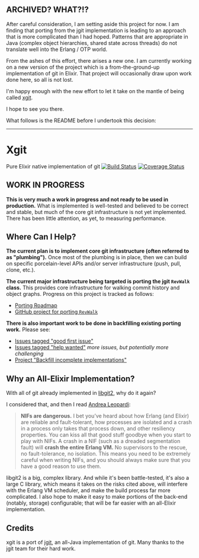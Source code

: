 
## ARCHIVED? WHAT?!?

After careful consideration, I am setting aside this project for now. I am finding that porting from the jgit implementation is leading to an approach that is more complicated than I had hoped. Patterns that are appropriate in Java (complex object hierarchies, shared state across threads) do not translate well into the Erlang / OTP world.

From the ashes of this effort, there arises a new one. I am currently working on a new version of the project which is a from-the-ground-up implementation of git in Elixir. That project will occasionally draw upon work done here, so all is not lost.

I'm happy enough with the new effort to let it take on the mantle of being called [xgit](https://github.com/elixir-git/archived-jgit-port).

I hope to see you there.

What follows is the README before I undertook this decision:

----

# Xgit

Pure Elixir native implementation of git [![Build Status](https://travis-ci.org/elixir-git/archived-jgit-port.svg?branch=master)](https://travis-ci.org/elixir-git/archived-jgit-port) [![Coverage Status](https://coveralls.io/repos/github/elixir-git/archived-jgit-port/badge.svg?branch=master)](https://coveralls.io/github/elixir-git/archived-jgit-port?branch=master)

## WORK IN PROGRESS

**This is very much a work in progress and not ready to be used in production.** What is implemented is well-tested and believed to be correct and stable, but much of the core git infrastructure is not yet implemented. There has been little attention, as yet, to measuring performance.

## Where Can I Help?

**The current plan is to implement core git infrastructure (often referred to as "plumbing").** Once most of the plumbing is in place, then we can build on specific porcelain-level APIs and/or server infrastructure (push, pull, clone, etc.).

**The current major infrastructure being targeted is porting the jgit `RevWalk` class.** This provides core infrastructure for walking commit history and object graphs. Progress on this project is tracked as follows:

* [Porting Roadmap](./notes/porting_roadmap.txt)
* [GitHub project for porting `RevWalk`](https://github.com/elixir-git/archived-jgit-port/projects/3)

**There is also important work to be done in backfilling existing porting work.** Please see:

* [Issues tagged "good first issue"](https://github.com/elixir-git/archived-jgit-port/issues?q=is%3Aissue+is%3Aopen+label%3A%22good+first+issue%22)
* [Issues tagged "help wanted"](https://github.com/elixir-git/archived-jgit-port/issues?q=is%3Aissue+is%3Aopen+label%3A%22help+wanted%22) _more issues, but potentially more challenging_
* [Project "Backfill incomplete implementations"](https://github.com/elixir-git/archived-jgit-port/projects/2)


## Why an All-Elixir Implementation?

With all of git already implemented in [libgit2](https://github.com/libgit2/libgit2), why do it again?

I considered that, and then I read [Andrea Leopardi](https://andrealeopardi.com/posts/using-c-from-elixir-with-nifs/):

> **NIFs are dangerous.** I bet you’ve heard about how Erlang (and Elixir) are reliable and fault-tolerant, how processes are isolated and a crash in a process only takes that process down, and other resiliency properties. You can kiss all that good stuff goodbye when you start to play with NIFs. A crash in a NIF (such as a dreaded segmentation fault) will **crash the entire Erlang VM.** No supervisors to the rescue, no fault-tolerance, no isolation. This means you need to be extremely careful when writing NIFs, and you should always make sure that you have a good reason to use them.

libgit2 is a big, complex library. And while it's been battle-tested, it's also a large C library, which means it takes on the risks cited above, will interfere with the Erlang VM scheduler, and make the build process far more complicated. I also hope to make it easy to make portions of the back-end (notably, storage) configurable; that will be far easier with an all-Elixir implementation.

## Credits

xgit is a port of [jgit](https://www.eclipse.org/jgit/), an all-Java implementation of git. Many thanks to the jgit team for their hard work.
